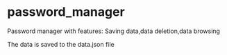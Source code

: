 # password_manager
Password manager with features:
Saving data,data deletion,data browsing

The data is saved to the data.json file
